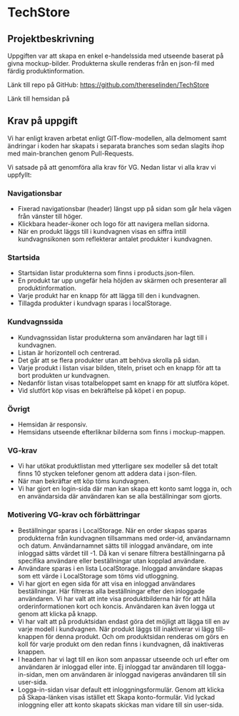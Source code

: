 # TechStore

## Projektbeskrivning

Uppgiften var att skapa en enkel e-handelssida med utseende baserat på givna mockup-bilder. Produkterna skulle renderas från en json-fil med  färdig produktinformation.

Länk till repo på GitHub: https://github.com/thereselinden/TechStore

Länk till hemsidan på 

## Krav på uppgift

Vi har enligt kraven arbetat enligt GIT-flow-modellen, alla delmoment samt ändringar i koden har skapats i separata branches som sedan slagits ihop med main-branchen genom Pull-Requests.

Vi satsade på att genomföra alla krav för VG. Nedan listar vi alla krav vi uppfyllt:

### Navigationsbar

- Fixerad navigationsbar (header) längst upp på sidan som går hela vägen från vänster till höger.
- Klickbara header-ikoner och logo för att navigera mellan sidorna.
- När en produkt läggs till i kundvagnen visas en siffra intill kundvagnsikonen som reflekterar antalet produkter i kundvagnen.

### Startsida

- Startsidan listar produkterna som finns i products.json-filen.
- En produkt tar upp ungefär hela höjden av skärmen och presenterar all produktinformation.
- Varje produkt har en knapp för att lägga till den i kundvagnen.
- Tillagda produkter i kundvagn sparas i localStorage.

### Kundvagnssida

- Kundvagnssidan listar produkterna som användaren har lagt till i kundvagnen.
- Listan är horizontell och centrerad.
- Det går att se flera produkter utan att behöva skrolla på sidan.
- Varje produkt i listan visar bilden, titeln, priset och en knapp för att ta bort produkten ur kundvagnen.
- Nedanför listan visas totalbeloppet samt en knapp för att slutföra köpet.
- Vid slutfört köp visas en bekräftelse på köpet i en popup.

### Övrigt 

- Hemsidan är responsiv.
- Hemsidans utseende efterliknar bilderna som finns i mockup-mappen.

### VG-krav

- Vi har utökat produktlistan med ytterligare sex modeller så det totalt finns 10 stycken telefoner genom att addera data i json-filen.
- När man bekräftar ett köp töms kundvagnen.
- Vi har gjort en login-sida där man kan skapa ett konto samt logga in, och en användarsida där användaren kan se alla beställningar som gjorts.

### Motivering VG-krav och förbättringar

- Beställningar sparas i LocalStorage. När en order skapas sparas produkterna från kundvagnen tillsammans med order-id, användarnamn och datum. Användarnamnet sätts till inloggad användare, om inte inloggad sätts värdet till -1. Då kan vi senare filtrera beställningarna på specifika användare eller beställningar utan kopplad användare. 
- Användare sparas i en lista LocalStorage. Inloggad användare skapas som ett värde i LocalStorage som töms vid utloggning.
- Vi har gjort en egen sida för att visa en inloggad användares beställningar. Här filtreras alla beställningar efter den inloggade användaren. Vi har valt att inte visa produktbilderna här för att hålla orderinformationen kort och koncis. Användaren kan även logga ut genom att klicka på knapp.
- Vi har valt att på produktsidan endast göra det möjligt att lägga till en av varje modell i kundvagnen. När produkt läggs till inaktiverar vi lägg till-knappen för denna produkt. Och om produktsidan renderas om görs en koll för varje produkt om den redan finns i kundvagnen, då inaktiveras knappen. 
- I headern har vi lagt till en ikon som anpassar utseende och url efter om användaren är inloggad eller inte. Ej inloggad tar användaren till logga-in-sidan, men om användaren är inloggad navigeras användaren till sin user-sida.
- Logga-in-sidan visar default ett inloggningsformulär. Genom att klicka på Skapa-länken visas istället ett Skapa konto-formulär. Vid lyckad inloggning eller att konto skapats skickas man vidare till sin user-sida.





